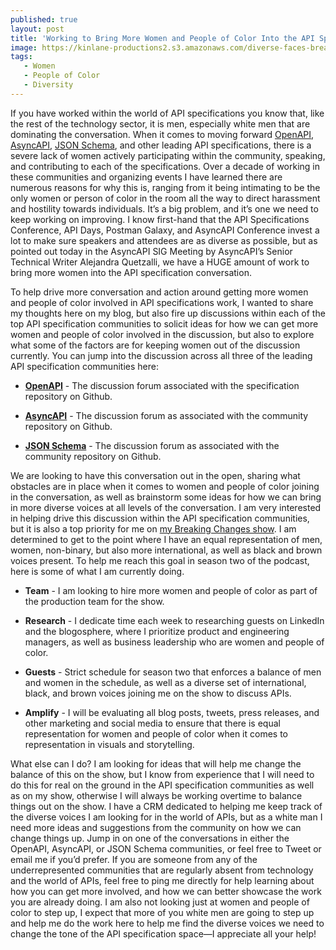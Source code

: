 ```yaml
---
published: true
layout: post
title: 'Working to Bring More Women and People of Color Into the API Specification Conversation'
image: https://kinlane-productions2.s3.amazonaws.com/diverse-faces-breaking-changes.png
tags:
   - Women
   - People of Color
   - Diversity
---
```


If you have worked within the world of API specifications you know that, like the rest of the technology sector, it is men, especially white men that are dominating the conversation. When it comes to moving forward [OpenAPI](https://www.openapis.org/), [AsyncAPI](https://www.asyncapi.com/), [JSON Schema](https://json-schema.org/), and other leading API specifications, there is a severe lack of women actively participating within the community, speaking, and contributing to each of the specifications. Over a decade of working in these communities and organizing events I have learned there are numerous reasons for why this is, ranging from it being intimating to be the only women or person of color in the room all the way to direct harassment and hostility towards individuals. It’s a big problem, and it’s one we need to keep working on improving. I know first-hand that the API Specifications Conference, API Days, Postman Galaxy, and AsyncAPI Conference invest a lot to make sure speakers and attendees are as diverse as possible, but as pointed out today in the AsyncAPI SIG Meeting by AsyncAPI’s Senior Technical Writer Alejandra Quetzalli, we have a HUGE amount of work to bring more women into the API specification conversation.

To help drive more conversation and action around getting more women and people of color involved in API specifications work, I wanted to share my thoughts here on my blog, but also fire up discussions within each of the top API specification communities to solicit ideas for how we can get more women and people of color involved in the discussion, but also to explore what some of the factors are for keeping women out of the discussion currently. You can jump into the discussion across all three of the leading API specification communities here:
    
- [**OpenAPI**](https://github.com/OAI/OpenAPI-Specification/discussions/2713) - The discussion forum associated with the specification repository on Github.
    
- [**AsyncAPI**](https://github.com/asyncapi/community/discussions/72) - The discussion forum as associated with the community repository on Github.
    
- [**JSON Schema**](https://github.com/json-schema-org/community/discussions/50) - The discussion forum as associated with the community repository on Github.

We are looking to have this conversation out in the open, sharing what obstacles are in place when it comes to women and people of color joining in the conversation, as well as brainstorm some ideas for how we can bring in more diverse voices at all levels of the conversation. I am very interested in helping drive this discussion within the API specification communities, but it is also a top priority for me on [my Breaking Changes show](https://www.postman.com/events/breaking-changes/). I am determined to get to the point where I have an equal representation of men, women, non-binary, but also more international, as well as black and brown voices present. To help me reach this goal in season two of the podcast, here is some of what I am currently doing.
    
- **Team** - I am looking to hire more women and people of color as part of the production team for the show.
    
- **Research** - I dedicate time each week to researching guests on LinkedIn and the blogosphere, where I prioritize product and engineering managers, as well as business leadership who are women and people of color.
    
- **Guests** - Strict schedule for season two that enforces a balance of men and women in the schedule, as well as a diverse set of international, black, and brown voices joining me on the show to discuss APIs.
    
- **Amplify** - I will be evaluating all blog posts, tweets, press releases, and other marketing and social media to ensure that there is equal representation for women and people of color when it comes to representation in visuals and storytelling.

What else can I do? I am looking for ideas that will help me change the balance of this on the show, but I know from experience that I will need to do this for real on the ground in the API specification communities as well as on my show, otherwise I will always be working overtime to balance things out on the show. I have a CRM dedicated to helping me keep track of the diverse voices I am looking for in the world of APIs, but as a white man I need more ideas and suggestions from the community on how we can change things up. Jump in on one of the conversations in either the OpenAPI, AsyncAPI, or JSON Schema communities, or feel free to Tweet or email me if you’d prefer. If you are someone from any of the underrepresented communities that are regularly absent from technology and the world of APIs, feel free to ping me directly for help learning about how you can get more involved, and how we can better showcase the work you are already doing. I am also not looking just at women and people of color to step up, I expect that more of you white men are going to step up and help me do the work here to help me find the diverse voices we need to change the tone of the API specification space—I appreciate all your help!